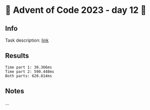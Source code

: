 # 🎄 Advent of Code 2023 - day 12 🎄

## Info

Task description: [link](https://adventofcode.com/2023/day/12)

## Results

```
Time part 1: 30.366ms
Time part 2: 590.448ms
Both parts: 620.814ms
```

## Notes

...
